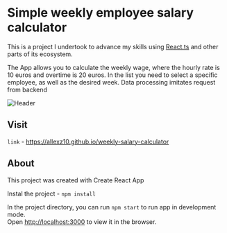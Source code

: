 

# Simple weekly employee salary calculator

This is a project I undertook to advance my skills using [React.ts](https://reactjs.org/) and other parts of its ecosystem. 

The App allows you to calculate the weekly wage, where the hourly rate is 10 euros and overtime is 20 euros. In the list you need to select a specific employee, as well as the desired week. Data processing imitates request from backend

![Header](https://github.com/allexz10/allexz10/blob/main/assets/salary-calc.gif)

## Visit

`link` -  https://allexz10.github.io/weekly-salary-calculator

## About

This project was created with Create React App

Instal the project - `npm install`

In the project directory, you can run `npm start` to run app in development mode.<br>
Open [http://localhost:3000](http://localhost:3000) to view it in the browser.
